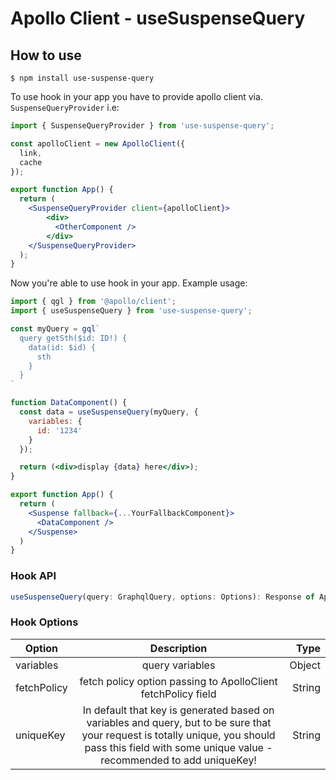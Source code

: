 # Apollo Client - useSuspenseQuery

## How to use

```shell script
$ npm install use-suspense-query
```

To use hook in your app you have to provide apollo client via. `SuspenseQueryProvider` i.e:
```jsx
import { SuspenseQueryProvider } from 'use-suspense-query';

const apolloClient = new ApolloClient({
  link,
  cache
});

export function App() {
  return (
    <SuspenseQueryProvider client={apolloClient}>
        <div>
          <OtherComponent />
        </div>
    </SuspenseQueryProvider>
  );
}
```

Now you're able to use hook in your app. Example usage:
```jsx
import { qgl } from '@apollo/client';
import { useSuspenseQuery } from 'use-suspense-query';

const myQuery = gql`
  query getSth($id: ID!) {
    data(id: $id) {
      sth
    }
  }
`

function DataComponent() {
  const data = useSuspenseQuery(myQuery, {
    variables: {
      id: '1234'
    }
  });

  return (<div>display {data} here</div>);
}

export function App() {
  return (
    <Suspense fallback={...YourFallbackComponent}>
      <DataComponent />
    </Suspense>
  )
}
```

### Hook API
```jsx
useSuspenseQuery(query: GraphqlQuery, options: Options): Response of ApolloClient.query()
```

### Hook Options

| Option        | Description   | Type  |
| ------------- |:-------------:| -----:|
| variables     | query variables | Object |
| fetchPolicy     | fetch policy option passing to ApolloClient fetchPolicy field      |   String  |
| uniqueKey | In default that key is generated based on variables and query, but to be sure that your request is totally unique, you should pass this field with some unique value - recommended to add uniqueKey!    |    String |